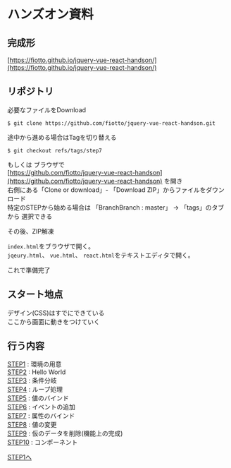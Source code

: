 # ハンズオン資料

## 完成形
[https://fiotto.github.io/jquery-vue-react-handson/](https://fiotto.github.io/jquery-vue-react-handson/)

## リポジトリ
必要なファイルをDownload
```
$ git clone https://github.com/fiotto/jquery-vue-react-handson.git
```

途中から進める場合はTagを切り替える
```
$ git checkout refs/tags/step7
```
もしくは
ブラウザで  
[https://github.com/fiotto/jquery-vue-react-handson](https://github.com/fiotto/jquery-vue-react-handson) 
を開き  
右側にある「Clone or download」- 「Download ZIP」からファイルをダウンロード  
特定のSTEPから始める場合は  「BranchBranch : master」 -> 「tags」のタブから
選択できる  

その後、ZIP解凍

`index.html`をブラウザで開く。  
`jqeury.html`、 `vue.html`、 `react.html`をテキストエディタで開く。  

これで準備完了

## スタート地点
デザイン(CSS)はすでにできている  
ここから画面に動きをつけていく

## 行う内容
[STEP1](step1.md) : 環境の用意  
[STEP2](step2.md) : Hello World  
[STEP3](step3.md) : 条件分岐  
[STEP4](step4.md) : ループ処理  
[STEP5](step5.md) : 値のバインド  
[STEP6](step6.md) : イベントの追加  
[STEP7](step7.md) : 属性のバインド  
[STEP8](step8.md) : 値の変更  
[STEP9](step9.md) : 仮のデータを削除(機能上の完成)  
[STEP10](step10.md) : コンポーネント

[STEP1へ](step1.md)  
